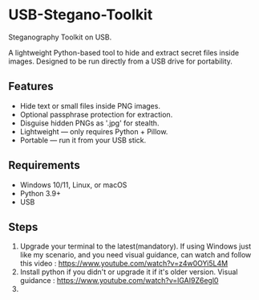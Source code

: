 # USB-Stegano-Toolkit

Steganography Toolkit on USB.  

A lightweight Python-based tool to hide and extract secret files inside images. Designed to be run directly from a USB drive for portability.  

## Features
- Hide text or small files inside PNG images.
- Optional passphrase protection for extraction.  
- Disguise hidden PNGs as '.jpg' for stealth.  
- Lightweight — only requires Python + Pillow.  
- Portable — run it from your USB stick.

## Requirements

- Windows 10/11, Linux, or macOS
- Python 3.9+
- USB

## Steps

1. Upgrade your terminal to the latest(mandatory). If using Windows just like my scenario, and you need visual guidance, can watch and follow this video : https://www.youtube.com/watch?v=z4w0OYi5L4M
2. Install python if you didn't or upgrade it if it's older version. Visual guidance : https://www.youtube.com/watch?v=lGAI9Z6egl0
3. 






























